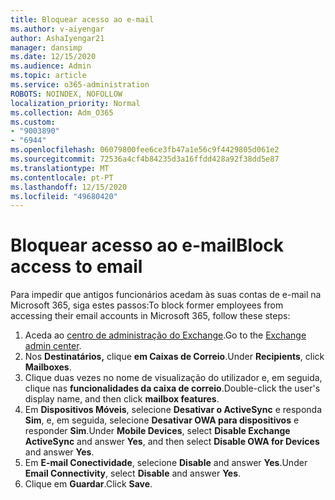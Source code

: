 ```yaml
---
title: Bloquear acesso ao e-mail
ms.author: v-aiyengar
author: AshaIyengar21
manager: dansimp
ms.date: 12/15/2020
ms.audience: Admin
ms.topic: article
ms.service: o365-administration
ROBOTS: NOINDEX, NOFOLLOW
localization_priority: Normal
ms.collection: Adm_O365
ms.custom:
- "9003890"
- "6944"
ms.openlocfilehash: 06079800fee6ce3fb47a1e56c9f4429805d061e2
ms.sourcegitcommit: 72536a4cf4b84235d3a16ffdd428a92f38dd5e87
ms.translationtype: MT
ms.contentlocale: pt-PT
ms.lasthandoff: 12/15/2020
ms.locfileid: "49680420"
---
```

# <a name="block-access-to-email"></a><span data-ttu-id="2ddbd-102">Bloquear acesso ao e-mail</span><span class="sxs-lookup"><span data-stu-id="2ddbd-102">Block access to email</span></span>

<span data-ttu-id="2ddbd-103">Para impedir que antigos funcionários acedam às suas contas de e-mail na Microsoft 365, siga estes passos:</span><span class="sxs-lookup"><span data-stu-id="2ddbd-103">To block former employees from accessing their email accounts in Microsoft 365, follow these steps:</span></span>

1. <span data-ttu-id="2ddbd-104">Aceda ao [centro de administração do Exchange](https://go.microsoft.com/fwlink/?linkid=2138629).</span><span class="sxs-lookup"><span data-stu-id="2ddbd-104">Go to the [Exchange admin center](https://go.microsoft.com/fwlink/?linkid=2138629).</span></span>
1. <span data-ttu-id="2ddbd-105">Nos **Destinatários,** clique **em Caixas de Correio**.</span><span class="sxs-lookup"><span data-stu-id="2ddbd-105">Under **Recipients**, click **Mailboxes**.</span></span>
1. <span data-ttu-id="2ddbd-106">Clique duas vezes no nome de visualização do utilizador e, em seguida, clique nas **funcionalidades da caixa de correio**.</span><span class="sxs-lookup"><span data-stu-id="2ddbd-106">Double-click the user's display name, and then click **mailbox features**.</span></span>
1. <span data-ttu-id="2ddbd-107">Em **Dispositivos Móveis**, selecione **Desativar o ActiveSync** e responda **Sim**, e, em seguida, selecione **Desativar OWA para dispositivos** e responder **Sim**.</span><span class="sxs-lookup"><span data-stu-id="2ddbd-107">Under **Mobile Devices**, select **Disable Exchange ActiveSync** and answer **Yes**, and then select **Disable OWA for Devices** and answer **Yes**.</span></span>
1. <span data-ttu-id="2ddbd-108">Em **E-mail Conectividade**, selecione **Disable** and answer **Yes**.</span><span class="sxs-lookup"><span data-stu-id="2ddbd-108">Under **Email Connectivity**, select **Disable** and answer **Yes**.</span></span>
1. <span data-ttu-id="2ddbd-109">Clique em **Guardar**.</span><span class="sxs-lookup"><span data-stu-id="2ddbd-109">Click **Save**.</span></span>

